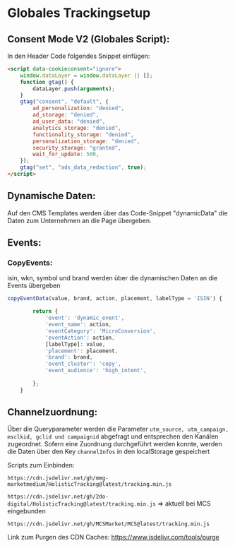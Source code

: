 # Globales Trackingsetup

## Consent Mode V2 (Globales Script):
In den Header Code folgendes Snippet einfügen:

```html
<script data-cookieconsent="ignore">
    window.dataLayer = window.dataLayer || [];
    function gtag() {
        dataLayer.push(arguments);
    }
    gtag("consent", "default", {
        ad_personalization: "denied",
        ad_storage: "denied",
        ad_user_data: "denied",
        analytics_storage: "denied",
        functionality_storage: "denied",
        personalization_storage: "denied",
        security_storage: "granted",
        wait_for_update: 500,
    });
    gtag("set", "ads_data_redaction", true);
</script>
```

## Dynamische Daten:
Auf den CMS Templates werden über das Code-Snippet "dynamicData" die Daten zum Unternehmen an die Page übergeben.

## Events:
### CopyEvents:
isin, wkn, symbol und brand werden über die dynamischen Daten an die Events übergeben

``` javascript
copyEventData(value, brand, action, placement, labelType = 'ISIN') {

		return {
			'event': 'dynamic_event',
			'event_name': action,
			'eventCategory': 'MicroConversion',
			'eventAction': action,
			[labelType]: value,
			'placement': placement,
			'brand': brand,
			'event_cluster': 'copy',
			'event_audience': 'high_intent',	
			
		};
	}

```

## Channelzuordnung:
Über die Queryparameter werden die Parameter `` utm_source, utm_campaign, msclkid, gclid und campaignid `` abgefragt und entsprechen den Kanälen zugeordnet. Sofern eine Zuordnung durchgeführt werden konnte, werden die Daten über den Key ``channelInfos`` in den localStorage gespeichert


Scripts zum Einbinden: 

``https://cdn.jsdelivr.net/gh/mmg-marketmedium/HolisticTracking@latest/tracking.min.js``

``https://cdn.jsdelivr.net/gh/2do-digital/HolisticTracking@latest/tracking.min.js``
=> aktuell bei MCS eingebunden

``https://cdn.jsdelivr.net/gh/MCSMarket/MCS@latest/tracking.min.js``


Link zum Purgen des CDN Caches: https://www.jsdelivr.com/tools/purge